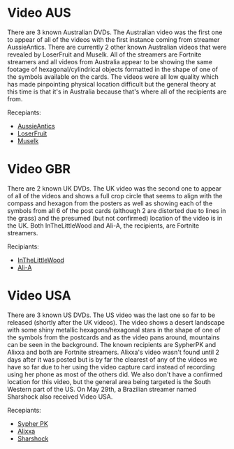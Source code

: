 # Video AUS
There are 3 known Australian DVDs. The Australian video was the first one to appear of all of the videos with the first instance coming from streamer AussieAntics. There are currently 2 other known Australian videos that were revealed by LoserFruit and Muselk. All of the streamers are Fortnite streamers and all videos from Australia appear to be showing the same footage of hexagonal/cylindrical objects formatted in the shape of one of the symbols available on the cards. The videos were all low quality which has made pinpointing physical location difficult but the general theory at this time is that it's in Australia because that's where all of the recipients are from.

Recepiants:
  - [AussieAntics](https://www.twitch.tv/videos/1035370198)
  - [LoserFruit](https://twitter.com/AussieAntics/status/1397366247168241664)
  - [Muselk](https://www.youtube.com/watch?v=iw_Q0pZwdug)

# Video GBR
There are 2 known UK DVDs. The UK video was the second one to appear of all of the videos and shows a full crop circle that seems to align with the compass and hexagon from the posters as well as showing each of the symbols from all 6 of the post cards (although 2 are distorted due to lines in the grass) and the presumed (but not confirmed) location of the video is in the UK. Both InTheLittleWood and Ali-A, the recipients, are Fortnite streamers.

Recipiants:
  - [InTheLittleWood](https://twitter.com/InTheLittleWood/status/1397535179296624642)
  - [Ali-A](https://www.youtube.com/watch?v=pqEx__XVAdE&t=171s)

# Video USA
There are 3 known US DVDs. The US video was the last one so far to be released (shortly after the UK videos). The video shows a desert landscape with some shiny metallic hexagons/hexagonal stars in the shape of one of the symbols from the postcards and as the video pans around, mountains can be seen in the background. The known recipients are SypherPK and Alixxa and both are Fortnite streamers. Alixxa's video wasn't found until 2 days after it was posted but is by far the clearest of any of the videos we have so far due to her using the video capture card instead of recording using her phone as most of the others did. We also don't have a confirmed location for this video, but the general area being targeted is the South Western part of the US.
On May 29th, a Brazilian streamer named Sharshock also received Video USA.

Recepiants:
  - [Sypher PK](https://www.youtube.com/watch?v=c7PdIV65Ewc&t=164s)
  - [Alixxa](https://clips.twitch.tv/ViscousThankfulSparrowUncleNox-lmHJGrofy8bbgfM9)
  - [Sharshock](https://www.youtube.com/watch?v=4AZKlb8HMBA)